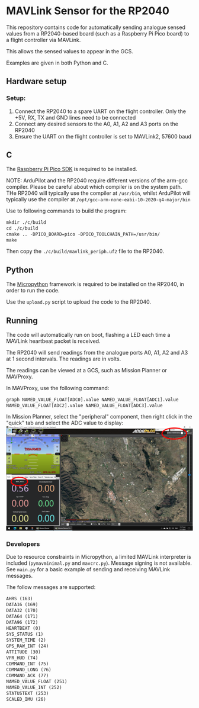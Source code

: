 # MAVLink Sensor for the RP2040

This repository contains code for automatically sending analogue sensed values from a RP2040-based board (such as a Raspberry Pi Pico board) to a flight controller via MAVLink.

This allows the sensed values to appear in the GCS.

Examples are given in both Python and C.

## Hardware setup

### Setup:
1. Connect the RP2040 to a spare UART on the flight controller. Only the +5V, RX, TX and GND lines need to be connected
2. Connect any desired sensors to the A0, A1, A2 and A3 ports on the RP2040
3. Ensure the UART on the flight controller is set to MAVLink2, 57600 baud

## C

The [Raspberry Pi Pico SDK](https://www.raspberrypi.com/documentation/microcontrollers/c_sdk.html) is required to be installed.

NOTE: ArduPilot and the RP2040 require different versions of the arm-gcc compiler. Please be careful about which compiler is on the system path. THe RP2040 will typically use the compiler at ``/usr/bin``, whilst ArduPilot will typically use the compiler at ``/opt/gcc-arm-none-eabi-10-2020-q4-major/bin``

Use to following commands to build the program:
```
mkdir ./c/build
cd ./c/build
cmake .. -DPICO_BOARD=pico -DPICO_TOOLCHAIN_PATH=/usr/bin/
make
```

Then copy the ``./c/build/mavlink_periph.uf2`` file to the RP2040.

## Python
The [Micropython](https://micropython.org/) framework is required to be installed on the RP2040, in order to run the code.

Use the ``upload.py`` script to upload the code to the RP2040.

## Running
The code will automatically run on boot, flashing a LED each time a MAVLink heartbeat packet is received.

The RP2040 will send readings from the analogue ports A0, A1, A2 and A3 at 1 second intervals. The readings are in volts.

The readings can be viewed at a GCS, such as Mission Planner or MAVProxy.

In MAVProxy, use the following command:
```
graph NAMED_VALUE_FLOAT[ADC0].value NAMED_VALUE_FLOAT[ADC1].value NAMED_VALUE_FLOAT[ADC2].value NAMED_VALUE_FLOAT[ADC3].value
```

In Mission Planner, select the "peripheral" component, then right click in the "quick" tab and select the ADC value to display:
![](missionplanner.png)


### Developers
Due to resource constraints in Micropython, a limited MAVLink interpreter is included (``pymavminimal.py`` and ``mavcrc.py``). Message
signing is not available. See ``main.py`` for a basic example of sending and receiving MAVLink messages.

The follow messages are supported:

```
AHRS (163)
DATA16 (169)
DATA32 (170)
DATA64 (171)
DATA96 (172)
HEARTBEAT (0)
SYS_STATUS (1)
SYSTEM_TIME (2)
GPS_RAW_INT (24)
ATTITUDE (30)
VFR_HUD (74)
COMMAND_INT (75)
COMMAND_LONG (76)
COMMAND_ACK (77)
NAMED_VALUE_FLOAT (251)
NAMED_VALUE_INT (252)
STATUSTEXT (253)
SCALED_IMU (26)
```
